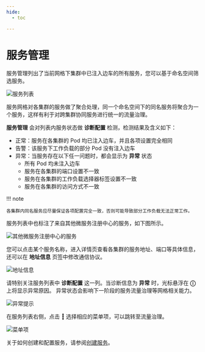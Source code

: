 ```yaml
---
hide:
  - toc

---
```


# 服务管理

服务管理列出了当前网格下集群中已注入边车的所有服务，您可以基于命名空间筛选服务。

![服务列表](https://docs.daocloud.io/daocloud-docs-images/docs/mspider/images/servicelist01.png)

服务网格对各集群的服务做了聚合处理，同一个命名空间下的同名服务将聚合为一个服务，这样有利于对跨集群协同服务进行统一的流量治理。

__服务管理__ 会对列表内服务状态做 __诊断配置__ 检测，检测结果及含义如下：

- 正常：服务在各集群的 Pod 均已注入边车，并且各项设置完全相同
- 告警：该服务下工作负载的部分 Pod 没有注入边车
- 异常：当服务存在以下任一问题时，都会显示为 __异常__ 状态
    - 所有 Pod 均未注入边车
    - 服务在各集群的端口设置不一致
    - 服务在各集群的工作负载选择器标签设置不一致
    - 服务在各集群的访问方式不一致

!!! note

    各集群内同名服务应尽量保证各项配置完全一致，否则可能导致部分工作负载无法正常工作。

服务列表中也标注了来自其他微服务注册中心的服务，如下图所示。

![其他微服务注册中心的服务](https://docs.daocloud.io/daocloud-docs-images/docs/mspider/images/servicelist06.png)

您可以点击某个服务名称，进入详情页查看各集群的服务地址、端口等具体信息，还可以在 __地址信息__ 页签中修改通信协议。

![地址信息](https://docs.daocloud.io/daocloud-docs-images/docs/mspider/images/servicelist03.png)

请特别关注服务列表中 __诊断配置__ 这一列。当诊断信息为 __异常__ 时，光标悬浮在 __ⓘ__ 上将显示异常原因。
异常状态会影响下一阶段的服务流量治理等网格相关能力。

![异常提示](https://docs.daocloud.io/daocloud-docs-images/docs/mspider/images/servicelist04.png)

在服务列表右侧，点击 __┇__ 选择相应的菜单项，可以跳转至流量治理。

![菜单项](https://docs.daocloud.io/daocloud-docs-images/docs/mspider/images/servicelist05.png)

关于如何创建和配置服务，请参阅[创建服务](../../../kpanda/user-guide/network/create-services.md)。
